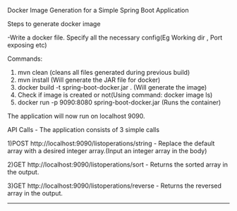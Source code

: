 Docker Image Generation for a Simple Spring Boot Application 

Steps to generate docker image

-Write a docker file. Specify all the necessary config(Eg Working dir , Port exposing etc)

Commands:
1) mvn clean   (cleans all files generated during previous build)
2) mvn install (Will generate the JAR file for docker)
3) docker build -t spring-boot-docker.jar .  (Will generate the image)
4) Check if image is created or not(Using command: docker image ls)
5) docker run -p 9090:8080 spring-boot-docker.jar (Runs the container) 

The application will now run on localhost 9090. 

API Calls - The application consists of 3 simple calls

1)POST http://localhost:9090/listoperations/string - Replace the default array with a desired integer array.(Input an integer array in the body)

2)GET  http://localhost:9090/listoperations/sort - Returns the sorted array in the output.

3)GET  http://localhost:9090/listoperations/reverse - Returns the reversed array in the output.

----------------------------------------------------------------------------------

